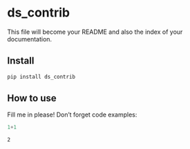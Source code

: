 # ds_contrib

<!-- WARNING: THIS FILE WAS AUTOGENERATED! DO NOT EDIT! -->

This file will become your README and also the index of your
documentation.

## Install

``` sh
pip install ds_contrib
```

## How to use

Fill me in please! Don’t forget code examples:

``` python
1+1
```

    2
